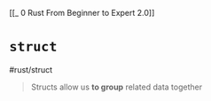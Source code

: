 [[_ 0 Rust From Beginner to Expert 2.0]]


# `struct`
#rust/struct 
>
> Structs allow us **to group** related data together
>  






















